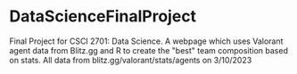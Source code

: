 # DataScienceFinalProject
Final Project for CSCI 2701: Data Science.  A webpage which uses Valorant agent data from Blitz.gg and R to create the "best" team composition based on stats.
All data from blitz.gg/valorant/stats/agents on 3/10/2023
